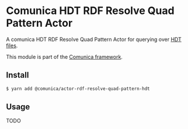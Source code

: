 # Comunica HDT RDF Resolve Quad Pattern Actor

A comunica HDT RDF Resolve Quad Pattern Actor for querying over [HDT files](http://www.rdfhdt.org/).

This module is part of the [Comunica framework](https://github.com/comunica/comunica).

## Install

```bash
$ yarn add @comunica/actor-rdf-resolve-quad-pattern-hdt
```

## Usage

TODO

